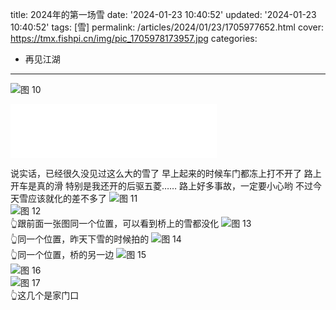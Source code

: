 title: 2024年的第一场雪
date: '2024-01-23 10:40:52'
updated: '2024-01-23 10:40:52'
tags: [雪]
permalink: /articles/2024/01/23/1705977652.html
cover: https://tmx.fishpi.cn/img/pic_1705978173957.jpg
categories: 
- 再见江湖
---
![图 10](https://tmx.fishpi.cn/img/pic_1705978173957.jpg)  


<iframe frameborder="no" border="0" marginwidth="0" marginheight="0" width=330 height=86 src="//music.163.com/outchain/player?type=2&id=1347541140&auto=0&height=66"></iframe>

说实话，已经很久没见过这么大的雪了
早上起来的时候车门都冻上打不开了
路上开车是真的滑
特别是我还开的后驱五菱……
路上好多事故，一定要小心哟
不过今天雪应该就化的差不多了
![图 11](https://tmx.fishpi.cn/img/pic_1705979448558.jpg)  
![图 12](https://tmx.fishpi.cn/img/pic_1705978323397.jpg)  
👆跟前面一张图同一个位置，可以看到桥上的雪都没化
 ![图 13](https://tmx.fishpi.cn/img/pic_1705978373143.jpg)  
👆同一个位置，昨天下雪的时候拍的
 ![图 14](https://tmx.fishpi.cn/img/pic_1705978629735.jpg)  
👆同一个位置，桥的另一边
![图 15](https://tmx.fishpi.cn/img/pic_1705978451677.jpg)   
![图 16](https://tmx.fishpi.cn/img/pic_1705978661712.jpg)   
![图 17](https://tmx.fishpi.cn/img/pic_1705978532478.jpg)  
👆这几个是家门口



